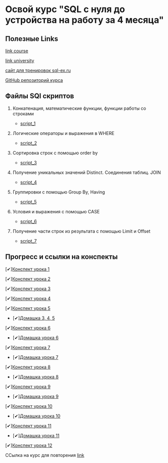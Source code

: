# Освой курс "SQL с нуля до устройства на работу за 4 месяца"

## Полезные Links

[link course](https://www.youtube.com/watch?v=y8ojETyCb8k&list=PLzvuaEeolxkz4a0t4qhA0pxmttG8ZbBtd)

[link university](https://itempuniversity.com/course/view.php?id=533)

[сайт для тренировок sql-ex.ru](https://sql-ex.ru/)

[GitHub репозиторий курса](https://github.com/amelinvladimir/sql_course/tree/main)

## Файлы SQl скриптов

1. Конкатенация, математические функции, функции работы со строками
    - [script_1](DataCourse/scrits_SQL/les-3.sql)

2. Логические операторы и выражения в WHERE
    - [script_2](DataCourse/scrits_SQL/les-4.sql)

3. Сортировка строк с помощью order by
    - [script_3](DataCourse/scrits_SQL/les-5.sql)

4. Получение уникальных значений Distinct. Соединения таблиц. JOIN
    - [script_4](DataCourse/scrits_SQL/les-6.sql)

5. Группировки с помощью Group By, Having
    - [script_5](DataCourse/scrits_SQL/les-7.sql)

6. Условия и выражения с помощью CASE
    - [script_6](DataCourse/scrits_SQL/les-8.sql)

7. Получение части строк из результата с помощью Limit и Offset
   - [script_7](DataCourse/scrits_SQL/les-9.sql)

## Прогресс и ссылки на конспекты

[✔][Конспект урока 1](DataCourse/readme_les_1.md)

[✔][Конспект урока 2](DataCourse/readme_les_2.md)

[✔][Конспект урока 3](DataCourse/readme_les_3.md)

[✔][Конспект урока 4](DataCourse/readme_les_3.md)

[✔][Конспект урока 5](DataCourse/readme_les_3.md)

- [✔][Домашка 3, 4, 5](DataCourse/homework_2.md)

[✔][Конспект урока 6](DataCourse/readme_les_4.md)

- [✔][Домашка урока 6](DataCourse/homework_3.md)

[✔][Конспект урока 7](DataCourse/readme_les_5.md)

- [✔][Домашка урока 7](DataCourse/homework_4.md)

[✔][Конспект урока 8](DataCourse/readme_les_6.md)

- [✔][Домашка урока 8](DataCourse/homework_5.md)

[✔][Конспект урока 9](DataCourse/readme_les_7.md)

- [✔][Домашка урока 9](DataCourse/homework_6.md)

[✔][Конспект урока 10](DataCourse/readme_les_8.md)

- [✔][Домашка урока 10](DataCourse/homework_7.md)

[✔][Конспект урока 11](DataCourse/readme_les_9.md)

- [✔][Домашка урока 11](DataCourse/homework_8.md)

[✔][Конспект урока 12](DataCourse/readme_les_10.md)

ССылка на курс для повторения [link](https://www.youtube.com/watch?v=46sM2bBq4aw&list=PL0FN8SpXya_JgY0s8QM8xGVcZ26YLL0sa)
